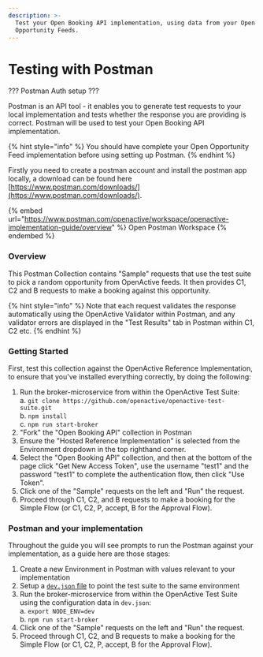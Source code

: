 ```yaml
---
description: >-
  Test your Open Booking API implementation, using data from your Open
  Opportunity Feeds.
---
```


# Testing with Postman

??? Postman Auth setup ???

Postman is an API tool - it enables you to generate test requests to your local implementation and tests whether the response you are providing is correct. Postman will be used to test your Open Booking API implementation.&#x20;

{% hint style="info" %}
You should have complete your Open Opportunity Feed implementation before using setting up Postman.
{% endhint %}

Firstly you need to create a postman account and install the postman app locally, a download can be found here [https://www.postman.com/downloads/](https://www.postman.com/downloads/).

{% embed url="https://www.postman.com/openactive/workspace/openactive-implementation-guide/overview" %}
Open Postman Workspace
{% endembed %}

### **Overview**

This Postman Collection contains "Sample" requests that use the test suite to pick a random opportunity from OpenActive feeds. It then provides C1, C2 and B requests to make a booking against this opportunity.

{% hint style="info" %}
Note that each request validates the response automatically using the OpenActive Validator within Postman, and any validator errors are displayed in the "Test Results" tab in Postman within C1, C2 etc.
{% endhint %}

### **Getting Started**

First, test this collection against the OpenActive Reference Implementation, to ensure that you've installed everything correctly, by doing the following:

1. Run the broker-microservice from within the OpenActive Test Suite:\
   a. `git clone https://github.com/openactive/openactive-test-suite.git`\
   b. `npm install`\
   c. `npm run start-broker`
2. "Fork" the "Open Booking API" collection in Postman
3. Ensure the "Hosted Reference Implementation" is selected from the Environment dropdown in the top righthand corner.
4. Select the "Open Booking API" collection, and then at the bottom of the page click "Get New Access Token", use the username "test1" and the password "test1" to complete the authentication flow, then click "Use Token".
5. Click one of the "Sample" requests on the left and "Run" the request.
6. Proceed through C1, C2, and B requests to make a booking for the Simple Flow (or C1, C2, P, accept, B for the Approval Flow).

### Postman and your implementation

Throughout the guide you will see prompts to run the Postman against your implementation, as a guide here are those stages:

1. Create a new Environment in Postman with values relevant to your implementation
2. Setup a [`dev.json` file](https://developer.openactive.io/open-booking-api/test-suite#step-2-create-a-local-configuration-file) to point the test suite to the same environment
3. Run the broker-microservice from within the OpenActive Test Suite using the configuration data in `dev.json`:\
   a. `export NODE_ENV=dev`\
   b. `npm run start-broker`
4. Click one of the "Sample" requests on the left and "Run" the request.
5. Proceed through C1, C2, and B requests to make a booking for the Simple Flow (or C1, C2, P, accept, B for the Approval Flow).
